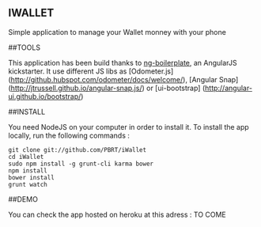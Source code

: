 ## IWALLET 

Simple application to manage your Wallet monney with your phone

##TOOLS

This application has been build thanks to [ng-boilerplate](https://github.com/ngbp/ngbp), an AngularJS kickstarter. 
It use different JS libs as [Odometer.js] (http://github.hubspot.com/odometer/docs/welcome/), [Angular Snap] (http://jtrussell.github.io/angular-snap.js/) or [ui-bootstrap] (http://angular-ui.github.io/bootstrap/)

##INSTALL

You need NodeJS on your computer in order to install it. 
To install the app locally, run the following commands :
```
git clone git://github.com/PBRT/iWallet
cd iWallet
sudo npm install -g grunt-cli karma bower
npm install
bower install 
grunt watch
```


##DEMO

You can check the app hosted on heroku at this adress : TO COME

